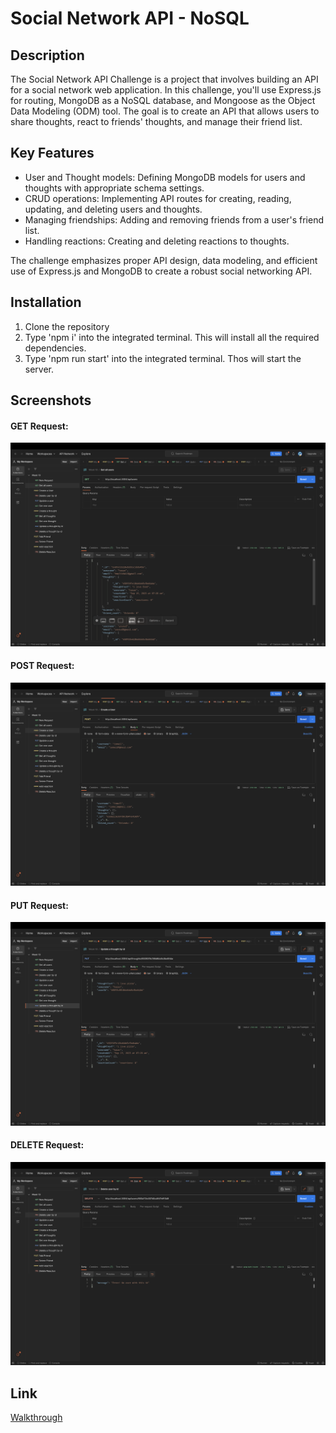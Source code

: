 # Social Network API - NoSQL

## Description

The Social Network API Challenge is a project that involves building an API for a social network web application. In this challenge, you'll use Express.js for routing, MongoDB as a NoSQL database, and Mongoose as the Object Data Modeling (ODM) tool. The goal is to create an API that allows users to share thoughts, react to friends' thoughts, and manage their friend list.

## Key Features

- User and Thought models: Defining MongoDB models for users and thoughts with appropriate schema settings.
- CRUD operations: Implementing API routes for creating, reading, updating, and deleting users and thoughts.
- Managing friendships: Adding and removing friends from a user's friend list.
- Handling reactions: Creating and deleting reactions to thoughts.

The challenge emphasizes proper API design, data modeling, and efficient use of Express.js and MongoDB to create a robust social networking API.

## Installation

1. Clone the repository
2. Type 'npm i' into the integrated terminal. This will install all the required dependencies.
3. Type 'npm run start' into the integrated terminal. Thos will start the server.

## Screenshots

#### GET Request:

![screenshot](/Screenshots//get.png)

#### POST Request:

![screenshot](/Screenshots/post.png)

#### PUT Request:

![screenshot](/Screenshots/put.png)

#### DELETE Request:

![screenshot](/Screenshots/delete.png)

## Link

[Walkthrough](https://drive.google.com/file/d/1ivmH3-rhbEi-WN7h6y1DPl_uf7YBKqOp/view?usp=sharing)